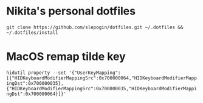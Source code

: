 # Nikita's personal dotfiles
`git clone https://github.com/slepogin/dotfiles.git ~/.dotfiles && ~/.dotfiles/install`

# MacOS remap tilde key
`hidutil property --set '{"UserKeyMapping":[{"HIDKeyboardModifierMappingSrc":0x700000064,"HIDKeyboardModifierMappingDst":0x700000035},{"HIDKeyboardModifierMappingSrc":0x700000035,"HIDKeyboardModifierMappingDst":0x700000064}]}'`

